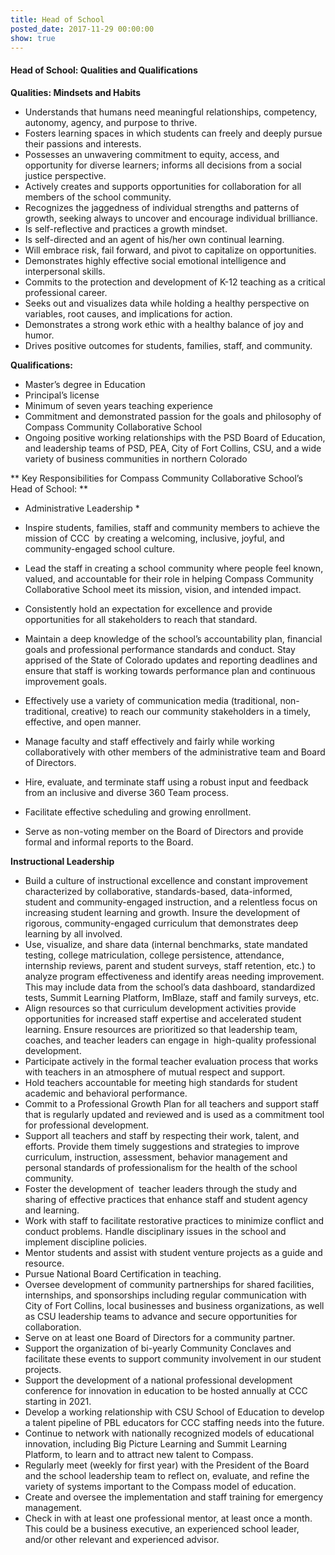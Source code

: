 ```yaml
---
title: Head of School
posted_date: 2017-11-29 00:00:00
show: true
---
```



#### Head of School: Qualities and Qualifications

**Qualities: Mindsets and Habits**

* Understands that humans need meaningful relationships, competency, autonomy, agency, and purpose to thrive.
* Fosters learning spaces in which students can freely and deeply pursue their passions and interests.
* Possesses an unwavering commitment to equity, access, and opportunity for diverse learners; informs all decisions from a social justice perspective.
* Actively creates and supports opportunities for collaboration for all members of the school community.
* Recognizes the jaggedness of individual strengths and patterns of growth, seeking always to uncover and encourage individual brilliance.
* Is self-reflective and practices a growth mindset.
* Is self-directed and an agent of his/her own continual learning.
* Will embrace risk, fail forward, and pivot to capitalize on opportunities.
* Demonstrates highly effective social emotional intelligence and interpersonal skills.
* Commits to the protection and development of K-12 teaching as a critical professional career.
* Seeks out and visualizes data while holding a healthy perspective on variables, root causes, and implications for action.
* Demonstrates a strong work ethic with a healthy balance of joy and humor.
* Drives positive outcomes for students, families, staff, and community.

**Qualifications:**

* Master’s degree in Education
* Principal’s license
* Minimum of seven years teaching experience
* Commitment and demonstrated passion for the goals and philosophy of Compass Community Collaborative School
* Ongoing positive working relationships with the PSD Board of Education, and leadership teams of PSD, PEA, City of Fort Collins, CSU, and a wide variety of business communities in northern Colorado

** Key Responsibilities for Compass Community Collaborative School’s Head of School: **

* Administrative Leadership *

* Inspire students, families, staff and community members to achieve the mission of CCC &nbsp;by creating a welcoming, inclusive, joyful, and community-engaged school culture.
* Lead the staff in creating a school community where people feel known, valued, and accountable for their role in helping Compass Community Collaborative School meet its mission, vision, and intended impact.
* Consistently hold an expectation for excellence and provide opportunities for all stakeholders to reach that standard.
* Maintain a deep knowledge of the school’s accountability plan, financial goals and professional performance standards and conduct. Stay apprised of the State of Colorado updates and reporting deadlines and ensure that staff is working towards performance plan and continuous improvement goals.
* Effectively use a variety of communication media (traditional, non-traditional, creative) to reach our community stakeholders in a timely, effective, and open manner.
* Manage faculty and staff effectively and fairly while working collaboratively with other members of the administrative team and Board of Directors.
* Hire, evaluate, and terminate staff using a robust input and feedback from an inclusive and diverse 360 Team process.
* Facilitate effective scheduling and growing enrollment.
* Serve as non-voting member on the Board of Directors and provide formal and informal reports to the Board.

**Instructional Leadership**

* Build a culture of instructional excellence and constant improvement characterized by collaborative, standards-based, data-informed, student and community-engaged instruction, and a relentless focus on increasing student learning and growth. Insure the development of rigorous, community-engaged curriculum that demonstrates deep learning by all involved.
* Use, visualize, and share data (internal benchmarks, state mandated testing, college matriculation, college persistence, attendance, internship reviews, parent and student surveys, staff retention, etc.) to analyze program effectiveness and identify areas needing improvement. This may include data from the school’s data dashboard, standardized tests, Summit Learning Platform, ImBlaze, staff and family surveys, etc.
* Align resources so that curriculum development activities provide opportunities for increased staff expertise and accelerated student learning. Ensure resources are prioritized so that leadership team, coaches, and teacher leaders can engage in &nbsp;high-quality professional development.
* Participate actively in the formal teacher evaluation process that works with teachers in an atmosphere of mutual respect and support.
* Hold teachers accountable for meeting high standards for student academic and behavioral performance.
* Commit to a Professional Growth Plan for all teachers and support staff that is regularly updated and reviewed and is used as a commitment tool for professional development.
* Support all teachers and staff by respecting their work, talent, and efforts. Provide them timely suggestions and strategies to improve curriculum, instruction, assessment, behavior management and personal standards of professionalism for the health of the school community.
* Foster the development of &nbsp;teacher leaders through the study and sharing of effective practices that enhance staff and student agency and learning.
* Work with staff to facilitate restorative practices to minimize conflict and conduct problems. Handle disciplinary issues in the school and implement discipline policies.
* Mentor students and assist with student venture projects as a guide and resource.
* Pursue National Board Certification in teaching.
* Oversee development of community partnerships for shared facilities, internships, and sponsorships including regular communication with City of Fort Collins, local businesses and business organizations, as well as CSU leadership teams to advance and secure opportunities for collaboration.
* Serve on at least one Board of Directors for a community partner.
* Support the organization of bi-yearly Community Conclaves and facilitate these events to support community involvement in our student projects.
* Support the development of a national professional development conference for innovation in education to be hosted annually at CCC starting in 2021.
* Develop a working relationship with CSU School of Education to develop a talent pipeline of PBL educators for CCC staffing needs into the future.
* Continue to network with nationally recognized models of educational innovation, including Big Picture Learning and Summit Learning Platform, to learn and to attract new talent to Compass.
* Regularly meet (weekly for first year) with the President of the Board and the school leadership team to reflect on, evaluate, and refine the variety of systems important to the Compass model of education.
* Create and oversee the implementation and staff training for emergency management.
* Check in with at least one professional mentor, at least once a month. This could be a business executive, an experienced school leader, and/or other relevant and experienced advisor.